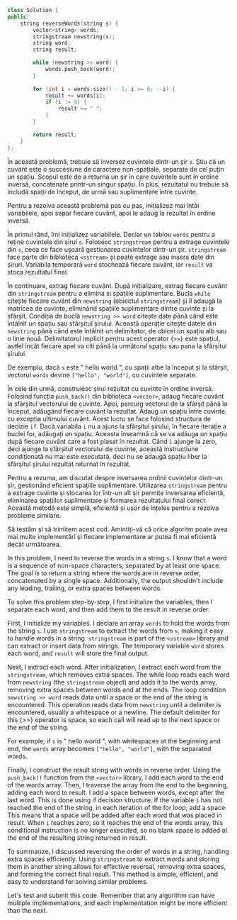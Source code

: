 ```cpp
class Solution {
public:
    string reverseWords(string s) {
        vector<string> words;
        stringstream newstring(s);
        string word;
        string result;

        while (newstring >> word) {
            words.push_back(word);
        }
       
        for (int i = words.size() - 1; i >= 0; --i) {
            result += words[i];
            if (i != 0) {
                result += " ";
            }
        }

        return result;
    }
};
```

În această problemă, trebuie să inversez cuvintele dintr-un șir `s`.
Știu că un cuvânt este o succesiune de caractere non-spațiale, separate de cel puțin un spațiu.
Scopul este de a returna un șir în care cuvintele sunt în ordine inversă, concatenate printr-un singur spațiu.
În plus, rezultatul nu trebuie să includă spații de început, de urmă sau suplimentare între cuvinte.

Pentru a rezolva această problemă pas cu pas, inițializez mai întâi variabilele, apoi separ fiecare cuvânt, apoi le adaug la rezultat în ordine inversă.

În primul rând, îmi inițializez variabilele.
Declar un tablou `words` pentru a reține cuvintele din șirul `s`.
Folosesc `stringstream` pentru a extrage cuvintele din `s`, ceea ce face ușoară gestionarea cuvintelor dintr-un șir.
`stringstream` face parte din biblioteca `<sstream>` și poate extrage sau insera date din șiruri.
Variabila temporară `word` stochează fiecare cuvânt, iar `result` va stoca rezultatul final.

În continuare, extrag fiecare cuvânt.
După inițializare, extrag fiecare cuvânt din `stringstream` pentru a elimina si spațiile suplimentare.
Bucla `while` citește fiecare cuvânt din `newstring` (obiectul `stringstream`) și îl adaugă la matricea de cuvinte, eliminând spațiile suplimentare dintre cuvinte și la sfârșit.
Condiția de buclă `newstring >> word` citește date până când este întâlnit un spațiu sau sfârșitul șirului.
Această operație citește datele din `newstring` până când este întâlnit un delimitator, de obicei un spațiu alb sau o linie nouă.
Delimitatorul implicit pentru acest operator `{>>}` este spațiul, astfel încât fiecare apel va citi până la următorul spațiu sau pana la sfârșitul șirului.

De exemplu, dacă `s` este "   hello world   ", cu spații albe la început și la sfârșit, vectorul `words` devine `["hello", "world"]`, cu cuvintele separate.

În cele din urmă, construiesc șirul rezultat cu cuvinte în ordine inversă.
Folosind funcția `push_back()` din biblioteca `<vector>`, adaug fiecare cuvânt la sfârșitul vectorului de cuvinte.
Apoi, parcurg vectorul de la sfârșit până la început, adăugând fiecare cuvânt la rezultat.
Adaug un spațiu între cuvinte, cu excepția ultimului cuvânt.
Acest lucru se face folosind structura de decizie `if`.
Dacă variabila `i` nu a ajuns la sfârșitul șirului, în fiecare iterație a buclei for, adăugați un spațiu.
Aceasta înseamnă că se va adăuga un spațiu după fiecare cuvânt care a fost plasat în rezultat.
Când `i` ajunge la zero, deci ajunge la sfârșitul vectorului de cuvinte, această instrucțiune condiționată nu mai este executată, deci nu se adaugă spațiu liber la sfârșitul șirului rezultat returnat în rezultat.

Pentru a rezuma, am discutat despre inversarea ordinii cuvintelor dintr-un șir, gestionând eficient spațiile suplimentare.
Utilizarea `stringstream` pentru a extrage cuvinte și stocarea lor într-un alt șir permite inversarea eficientă, eliminarea spațiilor suplimentare și formarea rezultatului final corect.
Această metodă este simplă, eficientă și ușor de înțeles pentru a rezolva probleme similare.

Să testăm și să trimitem acest cod. Amintiți-vă că orice algoritm poate avea mai multe implementări și fiecare implementare ar putea fi mai eficientă decât următoarea.


In this problem, I need to reverse the words in a string `s`. 
I know that a word is a sequence of non-space characters, separated by at least one space. 
The goal is to return a string where the words are in reverse order, concatenated by a single space. 
Additionally, the output shouldn't include any leading, trailing, or extra spaces between words.

To solve this problem step-by-step, I first initialize the variables, then I separate each word, and then add them to the result in reverse order.

First, I initialize my variables. 
I declare an array `words` to hold the words from the string `s`. 
I use `stringstream` to extract the words from `s`, making it easy to handle words in a string. 
`stringstream` is part of the `<sstream>` library and can extract or insert data from strings. 
The temporary variable `word` stores each word, and `result` will store the final output.

Next, I extract each word. 
After initialization, I extract each word from the `stringstream`, which removes extra spaces. 
The while loop reads each word from `newstring` (the `stringstream` object) and adds it to the words array, removing extra spaces between words and at the ends. 
The loop condition `newstring >> word` reads data until a space or the end of the string is encountered. 
This operation reads data from `newstring` until a delimiter is encountered, usually a whitespace or a newline. 
The default delimiter for this {>>} operator is space, so each call will read up to the next space or the end of the string.

For example, if `s` is " hello world ", with whitespaces at the beginning and end, the `words` array becomes `["hello", "world"]`, with the separated words.

Finally, I construct the result string with words in reverse order. 
Using the `push_back()` function from the `<vector>` library, I add each word to the end of the words array. 
Then, I traverse the array from the end to the beginning, adding each word to result. 
I add a space between words, except after the last word. 
This is done using if decision structure. 
If the variable `i` has not reached the end of the string, in each iteration of the for loop, add a space. 
This means that a space will be added after each word that was placed in result. 
When `i` reaches zero, so it reaches the end of the words array, this conditional instruction is no longer executed, so no blank space is added at the end of the resulting string returned in result.

To summarize, I discussed reversing the order of words in a string, handling extra spaces efficiently. 
Using `stringstream` to extract words and storing them in another string allows for effective reversal, removing extra spaces, and forming the correct final result. 
This method is simple, efficient, and easy to understand for solving similar problems.


Let's test and submit this code. Remember that any algorithm can have multiple implementations, and each implementation might be more efficient than the next.